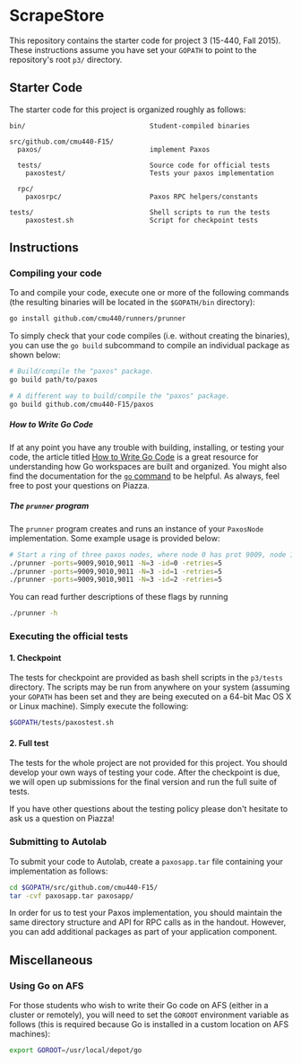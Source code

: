# ScrapeStore

This repository contains the starter code for project 3 (15-440, Fall 2015).
These instructions assume you have set your `GOPATH` to point to the repository's
root `p3/` directory.

## Starter Code

The starter code for this project is organized roughly as follows:

```
bin/                               Student-compiled binaries

src/github.com/cmu440-F15/        
  paxos/                           implement Paxos

  tests/                           Source code for official tests
    paxostest/                     Tests your paxos implementation
  
  rpc/
    paxosrpc/                      Paxos RPC helpers/constants
    
tests/                             Shell scripts to run the tests
    paxostest.sh                   Script for checkpoint tests
```

## Instructions

### Compiling your code

To and compile your code, execute one or more of the following commands (the
resulting binaries will be located in the `$GOPATH/bin` directory):

```bash
go install github.com/cmu440/runners/prunner
```

To simply check that your code compiles (i.e. without creating the binaries),
you can use the `go build` subcommand to compile an individual package as shown below:

```bash
# Build/compile the "paxos" package.
go build path/to/paxos

# A different way to build/compile the "paxos" package.
go build github.com/cmu440-F15/paxos
```

##### How to Write Go Code

If at any point you have any trouble with building, installing, or testing your code, the article
titled [How to Write Go Code](http://golang.org/doc/code.html) is a great resource for understanding
how Go workspaces are built and organized. You might also find the documentation for the
[`go` command](http://golang.org/cmd/go/) to be helpful. As always, feel free to post your questions
on Piazza.

##### The `prunner` program

The `prunner` program creates and runs an instance of your
`PaxosNode` implementation. Some example usage is provided below:

```bash
# Start a ring of three paxos nodes, where node 0 has prot 9009, node 1 has port 9010, and so on.
./prunner -ports=9009,9010,9011 -N=3 -id=0 -retries=5
./prunner -ports=9009,9010,9011 -N=3 -id=1 -retries=5
./prunner -ports=9009,9010,9011 -N=3 -id=2 -retries=5
```

You can read further descriptions of these flags by running 
```bash
./prunner -h
```

### Executing the official tests

#### 1. Checkpoint
The tests for checkpoint are provided as bash shell scripts in the `p3/tests` directory.
The scripts may be run from anywhere on your system (assuming your `GOPATH` has been set and
they are being executed on a 64-bit Mac OS X or Linux machine). Simply execute the following:

```bash
$GOPATH/tests/paxostest.sh
```

#### 2. Full test

The tests for the whole project are not provided for this project. You should develop your own
ways of testing your code. After the checkpoint is due, we will open up submissions for the final
version and run the full suite of tests.

If you have other questions about the testing policy please don't hesitate to ask us a question on Piazza!

### Submitting to Autolab

To submit your code to Autolab, create a `paxosapp.tar` file containing your implementation as follows:

```sh
cd $GOPATH/src/github.com/cmu440-F15/
tar -cvf paxosapp.tar paxosapp/
```

In order for us to test your Paxos implementation, you should maintain the same directory structure and
API for RPC calls as in the handout. However, you can add additional packages as part of your application
component.

## Miscellaneous

### Using Go on AFS

For those students who wish to write their Go code on AFS (either in a cluster or remotely), you will
need to set the `GOROOT` environment variable as follows (this is required because Go is installed
in a custom location on AFS machines):

```bash
export GOROOT=/usr/local/depot/go
```
